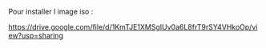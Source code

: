 Pour installer l image iso :

https://drive.google.com/file/d/1KmTJE1XMSgIUv0a6L8frT9rSY4VHkoOp/view?usp=sharing
